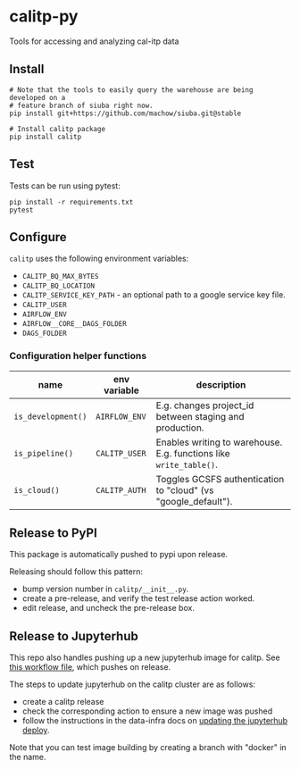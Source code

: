# calitp-py
Tools for accessing and analyzing cal-itp data

## Install

```
# Note that the tools to easily query the warehouse are being developed on a
# feature branch of siuba right now.
pip install git+https://github.com/machow/siuba.git@stable

# Install calitp package
pip install calitp
```

## Test

Tests can be run using pytest:

```
pip install -r requirements.txt
pytest
```

## Configure

`calitp` uses the following environment variables:

* `CALITP_BQ_MAX_BYTES`
* `CALITP_BQ_LOCATION`
* `CALITP_SERVICE_KEY_PATH` - an optional path to a google service key file.
* `CALITP_USER`
* `AIRFLOW_ENV`
* `AIRFLOW__CORE__DAGS_FOLDER`
* `DAGS_FOLDER`

### Configuration helper functions

| name | env variable | description |
| ---- | ------------ | ----------- |
| `is_development()` | `AIRFLOW_ENV` | E.g. changes project_id between staging and production. |
| `is_pipeline()` | `CALITP_USER` | Enables writing to warehouse. E.g. functions like `write_table()`. |
| `is_cloud()` | `CALITP_AUTH` | Toggles GCSFS authentication to "cloud" (vs "google_default"). |

## Release to PyPI

This package is automatically pushed to pypi upon release.

Releasing should follow this pattern:

* bump version number in `calitp/__init__.py`.
* create a pre-release, and verify the test release action worked.
* edit release, and uncheck the pre-release box.

## Release to Jupyterhub

This repo also handles pushing up a new jupyterhub image for calitp. See [this workflow file](https://github.com/cal-itp/calitp-py/blob/main/.github/workflows/docker.yml), which pushes on release.

The steps to update jupyterhub on the calitp cluster are as follows:

* create a calitp release
* check the corresponding action to ensure a new image was pushed
* follow the instructions in the data-infra docs on [updating the jupyterhub deploy](https://docs.calitp.org/data-infra/kubernetes/JupyterHub.html#updating).

Note that you can test image building by creating a branch with "docker" in the name.
